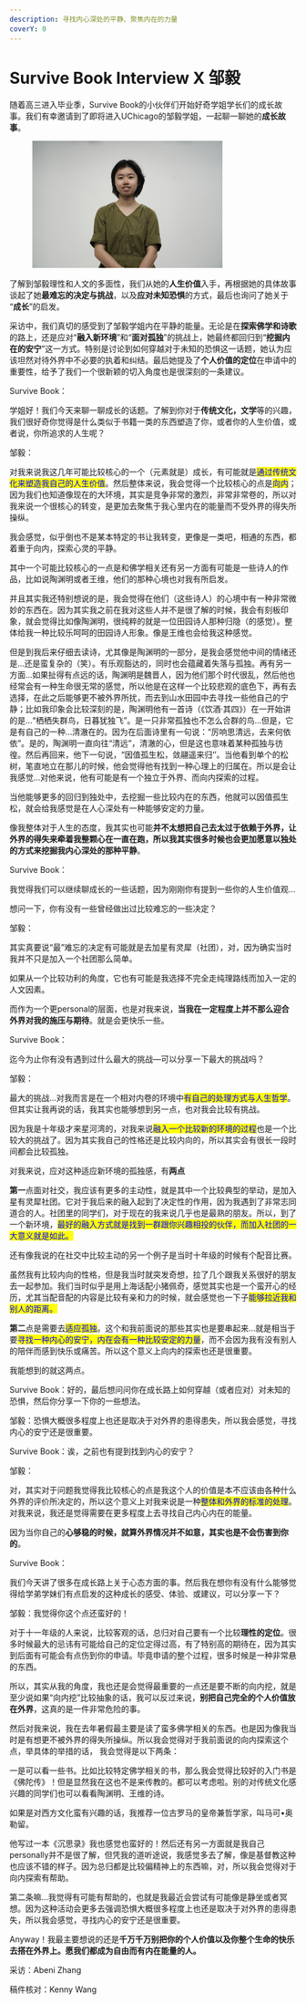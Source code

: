 ```yaml
---
description: 寻找内心深处的平静、聚焦内在的力量
coverY: 0
---
```


# Survive Book Interview X 邹毅

随着高三进入毕业季，Survive Book的小伙伴们开始好奇学姐学长们的成长故事。我们有幸邀请到了即将进入UChicago的邹毅学姐，一起聊一聊她的**成长故事**。

<figure><img src="../../.gitbook/assets/image (64).png" alt="" width="334"><figcaption></figcaption></figure>

了解到邹毅理性和人文的多面性，我们从她的**人生价值**入手，再根据她的具体故事谈起了她**最难忘的决定与挑战**，以及**应对未知恐惧**的方式，最后也询问了她关于 “**成长**”的启发。

采访中，我们真切的感受到了邹毅学姐内在平静的能量。无论是在**探索佛学和诗歌**的路上，还是应对“**融入新环境**”和“**面对孤独**”的挑战上，她最终都回归到“**挖掘内在的安宁**”这一方式。特别是讨论到如何穿越对于未知的恐惧这一话题，她认为应该坦然对待外界中不必要的执着和纠结。最后她提及了**个人价值的定位**在申请中的重要性，给予了我们一个很新颖的切入角度也是很深刻的一条建议。



Survive Book：

学姐好！我们今天来聊一聊成长的话题。了解到你对于**传统文化，文学**等的兴趣，我们很好奇你觉得是什么类似于书籍一类的东西塑造了你，或者你的人生价值，或者说，你所追求的人生呢？



邹毅：

对我来说我这几年可能比较核心的一个（元素就是）成长，有可能就是<mark style="color:blue;">通过传统文化来塑造我自己的人生价值</mark>。然后整体来说，我会觉得一个比较核心的点是<mark style="color:blue;">向内</mark>；因为我们也知道像现在的大环境，其实是竞争非常的激烈，非常非常卷的，所以对我来说一个很核心的转变，是更加去聚焦于我心里内在的能量而不受外界的得失所操纵。

我会感觉，似乎倒也不是某本特定的书让我转变，更像是一类吧，相通的东西，都着重于向内，探索心灵的平静。

其中一个可能比较核心的一点是和佛学相关还有另一方面有可能是一些诗人的作品，比如说陶渊明或者王维，他们的那种心境也对我有所启发。

并且其实我还特别想说的是，我会觉得在他们（这些诗人）的心境中有一种非常微妙的东西在。因为其实我之前在我对这些人并不是很了解的时候，我会有刻板印象，就会觉得比如像陶渊明，很纯粹的就是一位田园诗人那种归隐（的感觉）。整体给我一种比较乐呵呵的田园诗人形象。像是王维也会给我这种感觉。

但是到我后来仔细去读诗，尤其像是陶渊明的一部分，是我会感觉他中间的情绪还是…还是蛮复杂的（笑）。有乐观豁达的，同时也会蕴藏着失落与孤独。再有另一方面…如果扯得有点远的话，陶渊明是魏晋人，因为他们那个时代很乱，然后他也经常会有一种生命很无常的感觉，所以他是在这样一个比较悲观的底色下，再有去选择，在此之后能够更不被外界所扰，而去到山水田园中去寻找一些他自己的宁静；比如我印象会比较深刻的是，陶渊明他有一首诗（《饮酒·其四》）在一开始讲的是…“栖栖失群鸟，日暮犹独飞”。是一只非常孤独也不怎么合群的鸟…但是，它是有自己的一种…清澈在的。因为在后面诗里有一句说：“厉响思清远，去来何依依”。是的，陶渊明一直向往“清远”，清澈的心，但是这也意味着某种孤独与彷徨。然后再回来，他下一句说，“因值孤生松，敛翮遥来归‘’。当他看到单个的松树，笔直地立在那儿的时候，他会觉得他有找到一种心理上的归属在。所以是会让我感觉…对他来说，他有可能是有一个独立于外界、而向内探索的过程。

当他能够更多的回归到独处中，去挖掘一些比较内在的东西，他就可以因值孤生松，就会给我感觉是在人心深处有一种能够安定的力量。

像我整体对于人生的态度，我其实也可能**并不太想把自己去太过于依赖于外界，让外界的得失来牵着我整颗心在一直在跑，所以我其实很多时候也会更加愿意以独处的方式来挖掘我内心深处的那种平静**。





Survive Book：

我觉得我们可以继续聊成长的一些话题，因为刚刚你有提到一些你的人生价值观…

想问一下，你有没有一些曾经做出过比较难忘的一些决定？



邹毅：

其实真要说“最”难忘的决定有可能就是去加星有灵犀（社团），对，因为确实当时我并不只是加入一个社团那么简单。

如果从一个比较功利的角度，它也有可能是我选择不完全走纯理路线而加入一定的人文因素。

而作为一个更personal的层面，也是对我来说，**当我在一定程度上并不那么迎合外界对我的施压与期待**。就是会更快乐一些。





Survive Book：

迄今为止你有没有遇到过什么最大的挑战—可以分享一下最大的挑战吗？



邹毅：

最大的挑战…对我而言是在一个相对内卷的环境中<mark style="color:blue;">有自己的处理方式与人生哲学</mark>。但其实让我再说的话，我其实也能够想到另一点，也对我会比较有挑战。

因为我是十年级才来星河湾的，对我来说<mark style="color:blue;">融入一个比较新的环境的过程</mark>也是一个比较大的挑战了。因为其实我自己的性格还是比较内向的，所以其实会有很长一段时间都会比较孤独。

对我来说，应对这种适应新环境的孤独感，有**两点**

**第一**点面对社交，我应该有更多的主动性，就是其中一个比较典型的举动，是加入星有灵犀社团。它对于我后来的融入起到了决定性的作用，因为我遇到了非常志同道合的人。社团里的同学们，对于现在的我来说几乎也是最熟的朋友。所以，到了一个新环境，<mark style="color:blue;">最好的融入方式就是找到一群跟你兴趣相投的伙伴，而加入社团的一大意义就是如此。</mark>

还有像我说的在社交中比较主动的另一个例子是当时十年级的时候有个配音比赛。

虽然我有比较内向的性格，但是我当时就突发奇想，拉了几个跟我关系很好的朋友去一起参加。我们当时似乎是用上海话配小猪佩奇，感觉其实也是一个蛮开心的经历，尤其当配音配的内容是比较有亲和力的时候，就会感觉也一下子<mark style="color:blue;">能够拉近我和别人的距离。</mark>

**第二**点是需要去<mark style="color:blue;">适应孤独</mark>。这个和我前面说的那些其实也是要串起来…就是相当于要<mark style="color:blue;">寻找一种内心的安宁，内在会有一种比较安定的力量</mark>，而不会因为我有没有别人的陪伴而感到快乐或痛苦。所以这个意义上向内的探索也还是很重要。

我能想到的就这两点。





Survive Book：好的，最后想问问你在成长路上如何穿越（或者应对）对未知的恐惧，然后你分享一下你的一些想法。

邹毅：恐惧大概很多程度上也还是取决于对外界的患得患失，所以我会感觉，寻找内心的安宁还是很重要。



Survive Book：诶，之前也有提到找到内心的安宁？

邹毅：

对，其实对于问题我觉得我比较核心的点是我这个人的价值是本不应该由各种什么外界的评价所决定的，所以这个意义上对我来说是一种<mark style="color:blue;">整体和外界的标准的处理</mark>。对我来说，我还是觉得需要在更多程度上去寻找自己内心内在的能量。

因为当你自己的**心够稳的时候，就算外界情况并不如意，其实也是不会伤害到你的**。





Survive Book：

我们今天讲了很多在成长路上关于心态方面的事。然后我在想你有没有什么能够觉得给学弟学妹们有点启发的这种成长的感受、体验、或建议，可以分享一下？&#x20;



邹毅：我觉得你这个点还蛮好的！

对于十一年级的人来说，比较客观的话，总归对自己要有一个比较**理性的定位**。很多时候最大的忌讳有可能给自己的定位定得过高，有了特别高的期待在，因为其实到后面有可能会有点伤到你的申请。毕竟申请的整个过程，很多时候是一种非常悬的东西。

所以，其实从我的角度，我也还是会觉得最重要的一点还是要不断的向内挖，就是至少说如果“向内挖”比较抽象的话，我可以反过来说，**别把自己完全的个人价值放在外界**，这真的是一件非常危险的事。

然后对我来说，我在去年暑假最主要是读了蛮多佛学相关的东西。也是因为像我当时是有想更不被外界的得失所操纵。所以我会觉得对于我前面说的向内探索这个点，举具体的举措的话，    我会觉得是以下两条：

一是可以看一些书。比如比较特定佛学相关的书，那么我会觉得比较好的入门书是《佛陀传》！但是显然我在这也不是来传教的。都可以考虑啦。别的对传统文化感兴趣的同学们也可以看看陶渊明、王维的诗。

如果是对西方文化蛮有兴趣的话，我推荐一位古罗马的皇帝兼哲学家，叫马可•奥勒留。

他写过一本《沉思录》我也感觉也蛮好的！然后还有另一方面就是我自己personally并不是很了解，但凭我的道听途说，我感觉多去了解，像是基督教这种也应该不错的样子。因为总归都是比较偏精神上的东西嘛，对，所以我会觉得对于向内探索有帮助。

第二条嘛…我觉得有可能有帮助的，也就是我最近会尝试有可能像是静坐或者冥想。因为这种活动会更多去强调恐惧大概很多程度上也还是取决于对外界的患得患失，所以我会感觉，寻找内心的安宁还是很重要。

Anyway！我最主要想说的还是**千万千万别把你的个人价值以及你整个生命的快乐去搭在外界上。愿我们都成为自由而有内在能量的人。**

&#x20;

&#x20;

采访：Abeni Zhang

稿件核对：Kenny Wang

&#x20;



